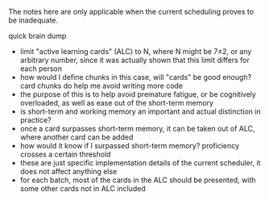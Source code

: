 The notes here are only applicable when the current scheduling proves to be inadequate.

quick brain dump
- limit "active learning cards" (ALC) to N, where N might be 7±2, or any arbitrary number, since it was actually shown that this limit differs for each person
- how would I define chunks in this case, will "cards" be good enough? card chunks do help me avoid writing more code
- the purpose of this is to help avoid premature fatigue, or be cognitively overloaded, as well as ease out of the short-term memory
- is short-term and working memory an important and actual distinction in practice?
- once a card surpasses short-term memory, it can be taken out of ALC, where another card can be added
- how would it know if I  surpassed short-term memory? proficiency crosses a certain threshold
- these are just specific implementation details of the current scheduler, it does not affect anything else
- for each batch, most of the cards in the ALC should be presented, with some other cards not in ALC included